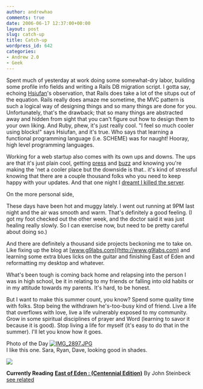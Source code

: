 ```yaml
---
author: andrewhao
comments: true
date: 2006-06-17 12:37:00+00:00
layout: post
slug: catch-up
title: Catch-up
wordpress_id: 642
categories:
- Andrew 2.0
- Geek
---
```


Spent much of yesterday at work doing some somewhat-dry labor, building some profile info fields and writing a Rails DB migration script. I gotta say, echoing [Hsiufan](http://www.xanga.com/DarkWulf/496785395/sweet.html)'s observation, that Rails does take a lot of the situps out of the equation. Rails really does amaze me sometime, the MVC pattern is such a logical way of designing things and so many things are done for you. Unfortunately, that's the drawback; that so many things are abstracted away and hidden from sight that you can't figure out how to design them to your own liking. And Ruby, phew, it's just really cool. "I feel so much cooler using blocks!" says Hsiufan, and it's true. Who says that learning a functional programming language (i.e. SCHEME) was for naught! Hooray, high level programming languages.

Working for a web startup also comes with its own ups and downs. The ups are that it's just plain cool, getting [press](http://mashable.com/2006/06/14/faqqly-myspace-meets-yahoo-answers/#comments) and [buzz](http://reviews.cnet.com/4531-10921_7-6519243.html) and knowing you're making the 'net a cooler place but the downside is that.. it's kind of stressful knowing that there are a couple thousand folks who you need to keep happy with your updates. And that one night I [dreamt I killed the server](http://faqqly.com/faq/view_question/7/40558).

On the more personal side,

These days have been hot and muggy lately. I went out running at 9PM last night and the air was smooth and warm. That's definitely a good feeling. (I got my foot checked out the other week, and the doctor said it was just healing really slowly. So I can exercise now, but need to be pretty careful about doing so.)

And there are definitely a thousand side projects beckoning me to take on. Like fixing up the blog at  [www.g9labs.com](http://www.g9labs.com) and learning some extra blues licks on the guitar and finishing East of Eden and reformatting my desktop and whatever.

What's been tough is coming back home and relapsing into the person I was in high school, be it in relating to my friends or falling into old habits or in my attitude towards my parents. It's hard, to be honest.

But I want to make this summer count, you know? Spend some quality time with folks. Stop being the withdrawn he's-too-busy kind of friend. Live a life that overflows with love, live a life vulnerably exposed to my community. Grow in some spiritual disciplines of prayer and Word (learning to savor it because it is good). Stop living a life for myself (it's easy to do that in the summer). I'll let you know how it goes.

Photo of the Day
[![IMG_2897.JPG](http://static.flickr.com/47/159164775_343d4dacca.jpg)](http://www.flickr.com/photos/calivcf/159164775/)  
I like this one. Sara, Ryan, Dave, looking good in shades.








[![](http://images.amazon.com/images/P/0142000655.01._SCTHUMBZZZ_.jpg)](http://www.xanga.com/Amazon/Click.aspx?asin=0142000655&user=378399)


**Currently Reading**
[**East of Eden : (Centennial Edition)**](http://www.xanga.com/Amazon/Click.aspx?asin=0142000655&user=378399)
By John  Steinbeck
[see related](http://www.xanga.com/Amazon/Click.aspx?asin=0142000655&user=378399&related=1)






